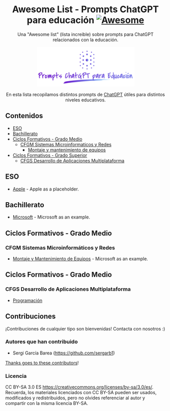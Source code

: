 <div align="center">

<!-- title -->

<!--lint ignore no-dead-urls-->

# Awesome List - Prompts ChatGPT para educación [![Awesome](https://awesome.re/badge.svg)](https://awesome.re) 

<!-- subtitle -->

Una "Awesome list" (lista increible) sobre prompts para ChatGPT relacionados con la educación.
<!-- image -->

<a href="" target="_blank" rel="noopener noreferrer">
  <img src="logo.png" />
</a>

<!-- description -->

En esta lista recopilamos distintos prompts de [ChatGPT](https://chat.openai.com) útiles para distintos niveles educativos.

</div>

<!-- TOC -->

## Contenidos

- [ESO](#eso)
- [Bachillerato](#bachillerato)
- [Ciclos Formativos - Grado Medio](#cfgm)
    - [CFGM Sistemas Microinformaticos y Redes](#cfgm-smr)
        - [Montaje y mantenimiento de equipos](#cfgm-smr-mme)
- [Ciclos Formativos - Grado Superior](#cfgs)
    - [CFGS Desarrollo de Aplicaciones Multiplataforma](#cfgs-dam)

<!-- CONTENT -->

## <a name="#eso"></a> ESO

- [Apple](https://apple.com) - Apple as a placeholder.

## Bachillerato

- [Microsoft](https://www.microsoft.com/) - Microsoft as an example.

## <a name="cfgm"></a>Ciclos Formativos - Grado Medio

### <a name="cfgm-smr"></a>CFGM Sistemas Microinformáticos y Redes

- [Montaje y Mantenimiento de Equipos](https://www.microsoft.com/) - Microsoft as an example.


## <a name="cfgs"></a>Ciclos Formativos - Grado Medio

### <a name="cfgs-dam"></a>CFGS Desarrollo de Aplicaciones Multiplataforma

- [Programación](cfgs/dam/prg/prompts.md)


<!-- END CONTENT -->

## Contribuciones

¡Contribuciones de cualquier tipo son bienvenidas! Contacta con nosotros :)

### Autores que han contribuido

- Sergi García Barea (https://github.com/sergarb1)

[Thanks goes to these contributors](https://github.com/YOUR_GITHUB_USER/YOUR_REPO/graphs/contributors)!

### Licencia

CC BY-SA 3.0 ES https://creativecommons.org/licenses/by-sa/3.0/es/. Recuerda, los materiales licenciados con CC BY-SA pueden ser usados, modificados y redistribuidos, pero no olvides referenciar al autor y compartir con la misma licencia BY-SA.

